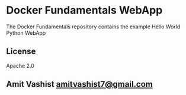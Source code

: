 Docker Fundamentals WebApp
==========================

The Docker Fundamentals repository contains the example Hello World Python WebApp

## License

Apache 2.0

## Amit Vashist <amitvashist7@gmail.com>
